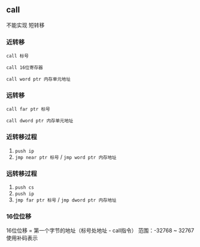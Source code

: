 ##  call
不能实现 短转移
###   近转移
```shell
call 标号
```
```shell
call 16位寄存器
```
```shell
call word ptr 内存单元地址
```


###   远转移
```shell
call far ptr 标号
```
```shell
call dword ptr 内存单元地址
```



###   近转移过程
1. `push ip`  
2. `jmp near ptr 标号` / `jmp word ptr 内存地址` 



###   远转移过程
1. `push cs` 
2. `push ip`  
3. `jmp far ptr 标号`  / `jmp dword ptr 内存地址` 
 



###   16位位移
16位位移 = 第一个字节的地址（标号处地址 - call指令）
范围：-32768 ~ 32767
使用补码表示
